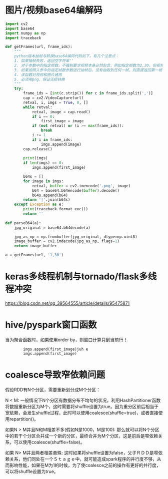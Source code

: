# 图片/视频base64编解码

```python
import cv2
import base64
import numpy as np
import traceback

def getFrames(url, frame_ids):
    """
    python版本抽帧与转换base64编码代码如下，有几个注意点：
    1. 如果抽帧失败，返回空字符串''
    2. 对于参数中的指定帧数，不强制要求视频本身必然包含，例如指定帧数为2,30，但视频只有20帧，则只返回第2帧即可
    3. 如果按照入参中的指定帧数参数进行抽帧后，没有抽取到任何一帧，则直接返回第一帧
    4. 该函数对视频和图片通用
    5. 必须用png，保证无损转换
    """
    try:
        frame_ids = [int(c.strip()) for c in frame_ids.split(',')]
        cap = cv2.VideoCapture(url)
        retval, i, imgs = True, 0, []
        while retval:
            retval, image = cap.read()
            if i == 0:
                first_image = image
            if (not retval) or (i >= max(frame_ids)):
                break
            i += 1
            if i in frame_ids:
                imgs.append(image)
        cap.release()
        
        print(imgs)
        if len(imgs) == 0:
            imgs.append(first_image)

        b64s = []
        for image in imgs:
            retval, buffer = cv2.imencode('.png', image)
            b64 = base64.b64encode(buffer).decode()
            b64s.append(b64)
        return '|'.join(b64s)
    except Exception as e:
        print(traceback.format_exc())
        return ''
    
def parseB64(a):
    jpg_original = base64.b64decode(a)

    jpg_as_np = np.frombuffer(jpg_original, dtype=np.uint8)
    image_buffer = cv2.imdecode(jpg_as_np, flags=1)
    return image_buffer

a = getFrames(url, '1,30')
```

# keras多线程机制与tornado/flask多线程冲突

https://blog.csdn.net/qq_39564555/article/details/95475871

# hive/pyspark窗口函数

当为聚合函数时，如果使用order by，则窗口计算只到当前行！

            imgs.append(first_image)juh e
            imgs.append(first_image)
            
# coalesce导致窄依赖问题

假设RDD有N个分区，需要重新划分成M个分区：

N < M: 一般情况下N个分区有数据分布不均匀的状况，利用HashPartitioner函数将数据重新分区为M个，这时需要将shuffle设置为true。因为重分区前后相当于宽依赖，会发生shuffle过程，此时可以使用coalesce(shuffle=true)，或者直接使用repartition()。

如果N > M并且N和M相差不多(假如N是1000，M是100): 那么就可以将N个分区中的若干个分区合并成一个新的分区，最终合并为M个分区，这是前后是窄依赖关系，可以使用coalesce(shuffle=false)。

如果 N> M并且两者相差悬殊: 这时如果将shuffle设置为false，父子ＲＤＤ是窄依赖关系，他们同处在一个Ｓｔａｇｅ中，就可能造成spark程序的并行度不够，从而影响性能，如果在M为1的时候，为了使coalesce之前的操作有更好的并行度，可以将shuffle设置为true。
